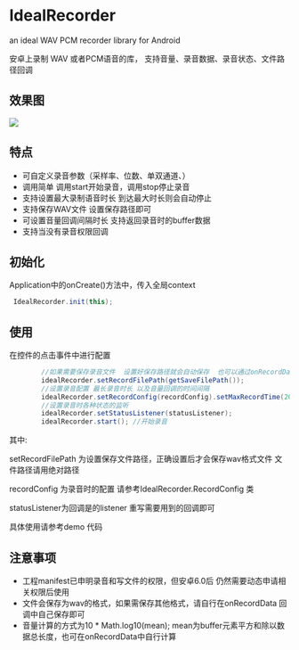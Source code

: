 # IdealRecorder
an ideal WAV PCM recorder library for Android 

安卓上录制 WAV 或者PCM语音的库， 支持音量、录音数据、录音状态、文件路径回调



## 效果图
<img src="gif1/screenrecorder.gif"/>

## 特点

- 可自定义录音参数（采样率、位数、单双通道、）
- 调用简单 调用start开始录音，调用stop停止录音
- 支持设置最大录制语音时长 到达最大时长则会自动停止
- 支持保存WAV文件 设置保存路径即可
- 可设置音量回调间隔时长 支持返回录音时的buffer数据
- 支持当没有录音权限回调



## 初始化

Application中的onCreate()方法中，传入全局context

```java
 IdealRecorder.init(this);
```



## 使用

在控件的点击事件中进行配置

```java
   		//如果需要保存录音文件  设置好保存路径就会自动保存  也可以通过onRecordData 回调自己保存  不设置 不会保存录音
    	idealRecorder.setRecordFilePath(getSaveFilePath());
        //设置录音配置 最长录音时长 以及音量回调的时间间隔
        idealRecorder.setRecordConfig(recordConfig).setMaxRecordTime(20000).setVolumeInterval(200);
        //设置录音时各种状态的监听
        idealRecorder.setStatusListener(statusListener);
        idealRecorder.start(); //开始录音
```

其中:

setRecordFilePath 为设置保存文件路径，正确设置后才会保存wav格式文件  文件路径请用绝对路径

recordConfig 为录音时的配置 请参考IdealRecorder.RecordConfig 类

statusListener为回调是的listener 重写需要用到的回调即可

具体使用请参考demo 代码





## 注意事项

- 工程manifest已申明录音和写文件的权限，但安卓6.0后 仍然需要动态申请相关权限后使用
- 文件会保存为wav的格式，如果需保存其他格式，请自行在onRecordData 回调中自己保存即可
- 音量计算的方式为10 * Math.log10(mean); mean为buffer元素平方和除以数据总长度，也可在onRecordData中自行计算

